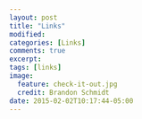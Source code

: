 ```yaml
---
layout: post
title: "Links"
modified:
categories: [Links]
comments: true
excerpt:
tags: [links]
image:
  feature: check-it-out.jpg
  credit: Brandon Schmidt
date: 2015-02-02T10:17:44-05:00
---
```

